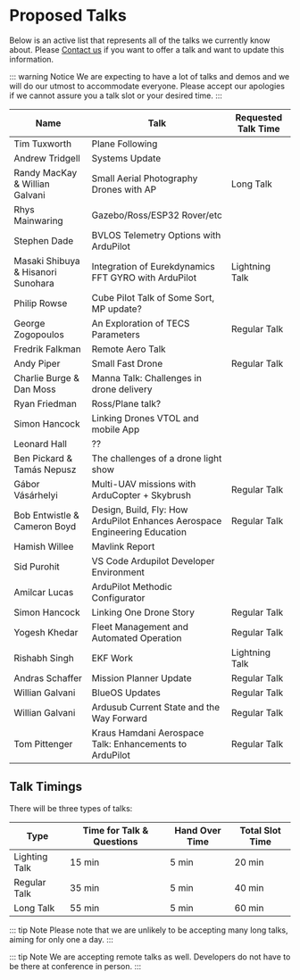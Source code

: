 # Proposed Talks

Below is an active list that represents all of the talks we currently know about. Please [Contact us](/help_and_contact) if you want to offer a talk and want to update this information.

::: warning Notice
We are expecting to have a lot of talks and demos and we will do our utmost to accommodate everyone. Please accept our apologies if we cannot assure you a talk slot or your desired time.
:::

<!-- cspell:disable -->

| Name                               | Talk                                                                       | Requested Talk Time |
| ---------------------------------- | -------------------------------------------------------------------------- | ------------------- |
| Tim Tuxworth                       | Plane Following                                                            |                     |
| Andrew Tridgell                    | Systems Update                                                             |                     |
| Randy MacKay & Willian Galvani     | Small Aerial Photography Drones with AP                                    | Long Talk           |
| Rhys Mainwaring                    | Gazebo/Ross/ESP32 Rover/etc                                                |                     |
| Stephen Dade                       | BVLOS Telemetry Options with ArduPilot                                     |                     |
| Masaki Shibuya & Hisanori Sunohara | Integration of Eurekdynamics FFT GYRO with ArduPilot                       | Lightning Talk      |
| Philip Rowse                       | Cube Pilot Talk of Some Sort, MP update?                                   |                     |
| George Zogopoulos                  | An Exploration of TECS Parameters                                          | Regular Talk        |
| Fredrik Falkman                    | Remote Aero Talk                                                           |                     |
| Andy Piper                         | Small Fast Drone                                                           | Regular Talk        |
| Charlie Burge & Dan Moss           | Manna Talk: Challenges in drone delivery                                   |                     |
| Ryan Friedman                      | Ross/Plane talk?                                                           |                     |
| Simon Hancock                      | Linking Drones VTOL and mobile App                                         |                     |
| Leonard Hall                       | ??                                                                         |                     |
| Ben Pickard & Tamás Nepusz         | The challenges of a drone light show                                       |                     |
| Gábor Vásárhelyi                   | Multi-UAV missions with ArduCopter + Skybrush                              | Regular Talk        |
| Bob Entwistle & Cameron Boyd       | Design, Build, Fly: How ArduPilot Enhances Aerospace Engineering Education | Regular Talk        |
| Hamish Willee                      | Mavlink Report                                                             |                     |
| Sid Purohit                        | VS Code Ardupilot Developer Environment                                    |                     |
| Amilcar Lucas                      | ArduPilot Methodic Configurator                                            |                     |
| Simon Hancock                      | Linking One Drone Story                                                    | Regular Talk        |
| Yogesh Khedar                      | Fleet Management and Automated Operation                                   | Regular Talk        |
| Rishabh Singh                      | EKF Work                                                                   | Lightning Talk      |
| Andras Schaffer                    | Mission Planner Update                                                     | Regular Talk        |
| Willian Galvani                    | BlueOS Updates                                                             | Regular Talk        |
| Willian Galvani                    | Ardusub Current State and the Way Forward                                  | Regular Talk        |
| Tom Pittenger                      | Kraus Hamdani Aerospace Talk: Enhancements to ArduPilot                    | Regular Talk        |

<!-- cspell:enable -->

## Talk Timings

There will be three types of talks:

| Type          | Time for Talk & Questions | Hand Over Time | Total Slot Time |
| ------------- | ------------------------- | -------------- | --------------- |
| Lighting Talk | 15 min                    | 5 min          | 20 min          |
| Regular Talk  | 35 min                    | 5 min          | 40 min          |
| Long Talk     | 55 min                    | 5 min          | 60 min          |

::: tip Note
Please note that we are unlikely to be accepting many long talks, aiming for only one a day.
:::

::: tip Note
We are accepting remote talks as well. Developers do not have to be there at conference in person.
:::
